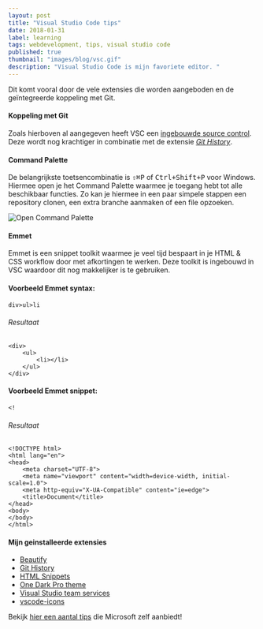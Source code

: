 ```yaml
---
layout: post
title: "Visual Studio Code tips"
date: 2018-01-31
label: learning
tags: webdevelopment, tips, visual studio code
published: true
thumbnail: "images/blog/vsc.gif"
description: "Visual Studio Code is mijn favoriete editor. "
---
```


Dit komt vooral door de vele extensies die worden aangeboden en de geïntegreerde koppeling met Git.

#### Koppeling met Git
Zoals hierboven al aangegeven heeft VSC een [ingebouwde source control](https://code.visualstudio.com/docs/introvideos/versioncontrol "Visual Studio code"). Deze wordt nog krachtiger in combinatie met de extensie *[Git History](https://marketplace.visualstudio.com/items?itemName=donjayamanne.githistory "Git History extension")*.

#### Command Palette
De belangrijkste toetsencombinatie is <kbd>⇧⌘P</kbd> of <kbd>Ctrl+Shift+P</kbd> voor Windows. Hiermee open je het Command Palette waarmee je toegang hebt tot alle beschikbaar functies. Zo kan je hiermee in een paar simpele stappen een repository clonen, een extra branche aanmaken of een file opzoeken.

![Open Command Palette](https://github.com/Microsoft/vscode-tips-and-tricks/raw/master/media/OpenCommandPalatte.gif "Open Command Palette")

#### Emmet
Emmet is een snippet toolkit waarmee je veel tijd bespaart in je HTML & CSS workflow door met afkortingen te werken.
Deze toolkit is ingebouwd in VSC waardoor dit nog makkelijker is te gebruiken.

#### Voorbeeld Emmet syntax:
<pre><code class="language-html" data-lang="html">div>ul>li</code></pre>

###### Resultaat

<pre><code class="language-html" data-lang="html">&lt;div&gt;
    &lt;ul&gt;
        &lt;li&gt;&lt;/li&gt;
    &lt;/ul&gt;
&lt;/div&gt;</code></pre>



#### Voorbeeld Emmet snippet:

<pre><code class="language-html" data-lang="html">&lt;!</code></pre>


###### Resultaat

<pre><code class="language-html" data-lang="html">&lt;!DOCTYPE html&gt;
&lt;html lang=&quot;en&quot;&gt;
&lt;head&gt;
    &lt;meta charset=&quot;UTF-8&quot;&gt;
    &lt;meta name=&quot;viewport&quot; content=&quot;width=device-width, initial-scale=1.0&quot;&gt;
    &lt;meta http-equiv=&quot;X-UA-Compatible&quot; content=&quot;ie=edge&quot;&gt;
    &lt;title&gt;Document&lt;/title&gt;
&lt;/head&gt;
&lt;body&gt;   
&lt;/body&gt;
&lt;/html&gt;</code></pre>


#### Mijn geinstalleerde extensies
- [Beautify](https://marketplace.visualstudio.com/items?itemName=HookyQR.beautify)
- [Git History](https://marketplace.visualstudio.com/items?itemName=donjayamanne.githistory)
- [HTML Snippets](https://marketplace.visualstudio.com/items?itemName=abusaidm.html-snippets)
- [One Dark Pro theme](https://marketplace.visualstudio.com/items?itemName=zhuangtongfa.Material-theme)
- [Visual Studio team services](https://marketplace.visualstudio.com/items?itemName=ms-vsts.team)
- [vscode-icons](hhttps://marketplace.visualstudio.com/items?itemName=robertohuertasm.vscode-icons)

Bekijk [hier een aantal tips](https://github.com/Microsoft/vscode-tips-and-tricks) die Microsoft zelf aanbiedt!